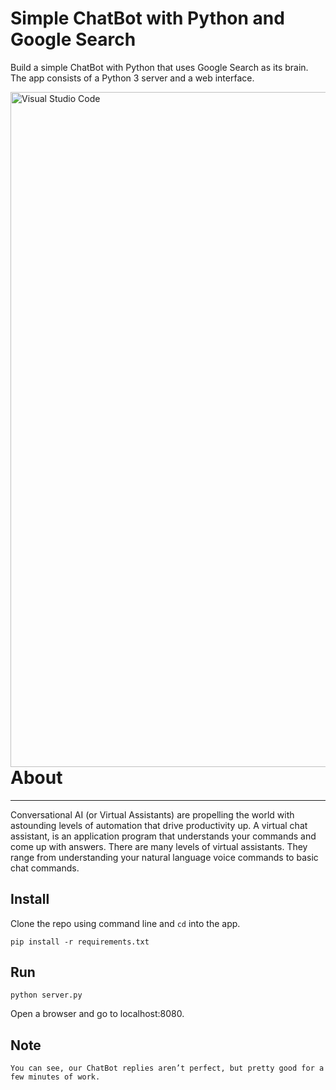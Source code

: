 # Simple ChatBot with Python and Google Search

Build a simple ChatBot with Python that uses Google Search as its brain. The app consists of a Python 3 server and a web interface.

<img align="left" alt="Visual Studio Code" width="1080px" src="https://www.mii.co.id/-/media/20190203_call-blitz-chatbot-3dolphin/chatbot_feb2019.jpg?h=1424&w=2000&hash=8C8E1EE70D2384D52E54FF7626702076B2B08195" />

# About

---

Conversational AI (or Virtual Assistants) are propelling the world with astounding levels of automation that drive productivity up. A virtual chat assistant, is an application program that understands your commands and come up with answers. There are many levels of virtual assistants. They range from understanding your natural language voice commands to basic chat commands.

## Install

Clone the repo using command line and `cd` into the app.

```
pip install -r requirements.txt
```

## Run

```
python server.py
```

Open a browser and go to localhost:8080.

## Note

```
You can see, our ChatBot replies aren’t perfect, but pretty good for a few minutes of work.
